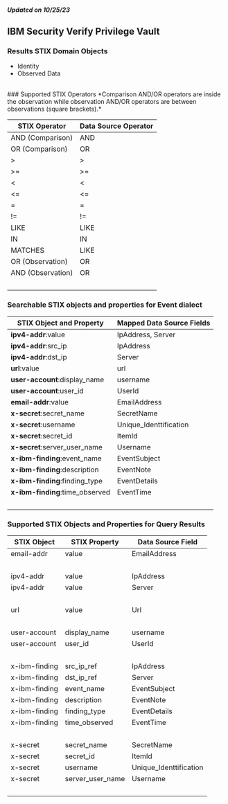 ##### Updated on 10/25/23
## IBM Security Verify Privilege Vault
### Results STIX Domain Objects
* Identity
* Observed Data
<br>
### Supported STIX Operators
*Comparison AND/OR operators are inside the observation while observation AND/OR operators are between observations (square brackets).*

| STIX Operator | Data Source Operator |
|--|--|
| AND (Comparison) | AND |
| OR (Comparison) | OR |
| > | > |
| >= | >= |
| < | < |
| <= | <= |
| = | = |
| != | != |
| LIKE | LIKE |
| IN | IN |
| MATCHES | LIKE |
| OR (Observation) | OR |
| AND (Observation) | OR |
| <br> | |
### Searchable STIX objects and properties for Event dialect
| STIX Object and Property | Mapped Data Source Fields |
|--|--|
| **ipv4-addr**:value | IpAddress, Server |
| **ipv4-addr**:src_ip | IpAddress |
| **ipv4-addr**:dst_ip | Server |
| **url**:value | url |
| **user-account**:display_name | username |
| **user-account**:user_id | UserId |
| **email-addr**:value | EmailAddress |
| **x-secret**:secret_name | SecretName |
| **x-secret**:username | Unique_Identtification |
| **x-secret**:secret_id | ItemId |
| **x-secret**:server_user_name | Username |
| **x-ibm-finding**:event_name | EventSubject |
| **x-ibm-finding**:description | EventNote |
| **x-ibm-finding**:finding_type | EventDetails |
| **x-ibm-finding**:time_observed | EventTime |
| <br> | |
### Supported STIX Objects and Properties for Query Results
| STIX Object | STIX Property | Data Source Field |
|--|--|--|
| email-addr | value | EmailAddress |
| <br> | | |
| ipv4-addr | value | IpAddress |
| ipv4-addr | value | Server |
| <br> | | |
| url | value | Url |
| <br> | | |
| user-account | display_name | username |
| user-account | user_id | UserId |
| <br> | | |
| x-ibm-finding | src_ip_ref | IpAddress |
| x-ibm-finding | dst_ip_ref | Server |
| x-ibm-finding | event_name | EventSubject |
| x-ibm-finding | description | EventNote |
| x-ibm-finding | finding_type | EventDetails |
| x-ibm-finding | time_observed | EventTime |
| <br> | | |
| x-secret | secret_name | SecretName |
| x-secret | secret_id | ItemId |
| x-secret | username | Unique_Identtification |
| x-secret | server_user_name | Username |
| <br> | | |
